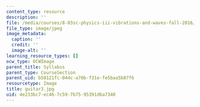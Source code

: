 ```yaml
---
content_type: resource
description: ''
file: /media/courses/8-03sc-physics-iii-vibrations-and-waves-fall-2016/4e233bc7ec467c597b7595391d6a7340_guitar3.jpg
file_type: image/jpeg
image_metadata:
  caption: ''
  credit: ''
  image-alt: ''
learning_resource_types: []
ocw_type: OCWImage
parent_title: Syllabus
parent_type: CourseSection
parent_uid: b58121fc-044c-a70b-f31e-fe5baa5b87f6
resourcetype: Image
title: guitar3.jpg
uid: 4e233bc7-ec46-7c59-7b75-95391d6a7340
---
```

